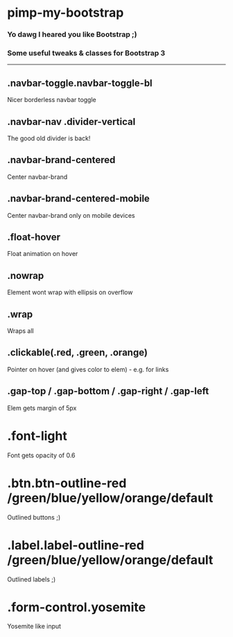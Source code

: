 # pimp-my-bootstrap
### Yo dawg I heared you like Bootstrap ;)
### Some useful tweaks & classes for Bootstrap 3  
-----
## .navbar-toggle.navbar-toggle-bl
Nicer borderless navbar toggle

## .navbar-nav .divider-vertical
The good old divider is back!

## .navbar-brand-centered
Center navbar-brand

## .navbar-brand-centered-mobile
Center navbar-brand only on mobile devices

## .float-hover
Float animation on hover

## .nowrap
Element wont wrap with ellipsis on overflow

## .wrap
Wraps all

## .clickable(.red, .green, .orange)
Pointer on hover (and gives color to elem) - e.g. for links

## .gap-top / .gap-bottom / .gap-right / .gap-left
Elem gets margin of 5px

# .font-light
Font gets opacity of 0.6

# .btn.btn-outline-red /green/blue/yellow/orange/default
Outlined buttons ;)

# .label.label-outline-red /green/blue/yellow/orange/default
Outlined labels ;)

# .form-control.yosemite
Yosemite like input

